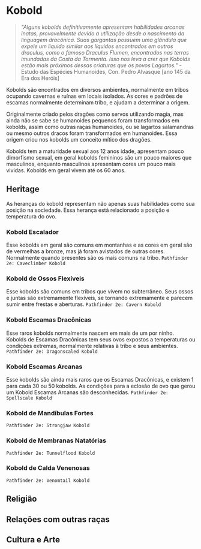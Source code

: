 # Kobold
> *"Alguns kobolds definitivamente apresentam habilidades arcanas inatas, provavelmente devido a utilização desde o nascimento da linguagem dracônica. Suas gargantas possuem uma glândula que expele um liquido similar aos líquidos encontrados em outros draculus, como o famoso Draculus Flumen, encontrados nas terras imundadas da Costa da Tormenta. Isso nos leva a crer que Kobolds estão mais próximos dessas criaturas que os povos Lagartos."* - Estudo das Espécies Humanoides, Con. Pedro Alvasque [ano 145 da Era dos Heróis]

Kobolds são encontrados em diversos ambientes, normalmente em tribos ocupando cavernas e ruínas em locais isolados. As cores e padrões de escamas normalmente determinam tribo, e ajudam a determinar a origem.

Originalmente criado pelos dragões como servos utilizando magia, mas ainda não se sabe se humanoides pequenos foram transformados em kobolds, assim como outras raças humanoides, ou se lagartos salamandras ou mesmo outros dracos foram transformados em humanoides. Essa origem criou nos kobolds um conceito mítico dos dragões.

Kobolds tem a maturidade sexual aos 12 anos idade, apresentam pouco dimorfismo sexual, em geral kobolds femininos são um pouco maiores que masculinos, enquanto masculinos apresentam cores um pouco mais vividas. Kobolds em geral vivem até os 60 anos.

## Heritage
As heranças do kobold representam não apenas suas habilidades como sua posição na sociedade. Essa herança está relacionado a posição e temperatura do ovo.

### Kobold Escalador
Esse kobolds em geral são comuns em montanhas e as cores em geral são de vermelhas a bronze, mas já foram avistados de outras cores. Normalmente quando presentes são os mais comuns na tribo.
`Pathfinder 2e: Caveclimber Kobold`

### Kobold de Ossos Flexíveis
Esse kobolds são comuns em tribos que vivem no subterrâneo. Seus ossos e juntas são extremamente flexíveis, se tornando extremamente e parecem sumir entre frestas e aberturas.
`Pathfinder 2e: Cavern Kobold`

### Kobold Escamas Dracônicas
Esse raros kobolds normalmente nascem em mais de um por ninho. Kobolds de Escamas Dracônicas tem seus ovos expostos a temperaturas ou condições extremas, normalmente relativas à tribo e seus ambientes.
`Pathfinder 2e: Dragonscaled Kobold`

### Kobold Escamas Arcanas
Esse kobolds são ainda mais raros que os Escamas Dracônicas, e existem 1 para cada 30 ou 50 kobolds. As condições para a eclosão de ovo que gerou um Kobold Escamas Arcanas são desconhecidas.
`Pathfinder 2e: Spellscale Kobold`

### Kobold de Mandíbulas Fortes
`Pathfinder 2e: Strongjaw Kobold`

### Kobold de Membranas Natatórias
`Pathfinder 2e: Tunnelflood Kobold`

### Kobold de Calda Venenosas
`Pathfinder 2e: Venomtail Kobold`

## Religião

## Relações com outras raças

## Cultura e Arte
